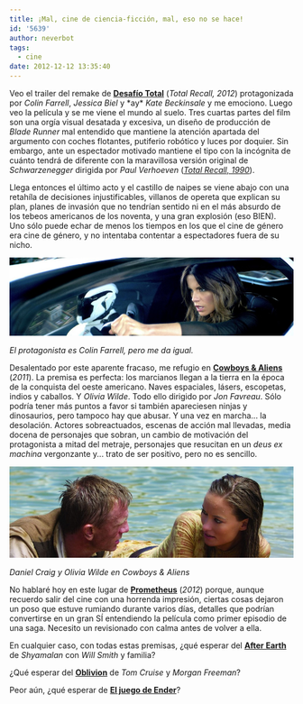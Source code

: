 ```yaml
---
title: ¡Mal, cine de ciencia-ficción, mal, eso no se hace!
id: '5639'
author: neverbot
tags:
  - cine
date: 2012-12-12 13:35:40
---
```


Veo el trailer del remake de [**Desafío Total**](http://www.imdb.com/title/tt1386703/) (_Total Recall, 2012_) protagonizada por _Colin Farrell_, _Jessica Biel_ y \*ay\* _Kate Beckinsale_ y me emociono. Luego veo la película y se me viene el mundo al suelo. Tres cuartas partes del film son una orgía visual desatada y excesiva, un diseño de producción de _Blade Runner_ mal entendido que mantiene la atención apartada del argumento con coches flotantes, putiferio robótico y luces por doquier. Sin embargo, ante un espectador motivado mantiene el tipo con la incógnita de cuánto tendrá de diferente con la maravillosa versión original de _Schwarzenegger_ dirigida por _Paul Verhoeven_ ([_Total Recall, 1990_](http://www.imdb.com/title/tt0100802/)).

Llega entonces el último acto y el castillo de naipes se viene abajo con una retahíla de decisiones injustificables, villanos de opereta que explican su plan, planes de invasión que no tendrían sentido ni en el más absurdo de los tebeos americanos de los noventa, y una gran explosión (eso BIEN). Uno sólo puede echar de menos los tiempos en los que el cine de género era cine de género, y no intentaba contentar a espectadores fuera de su nicho.

_![Total Recall - Kate Beckinsale](./mal-cine-de-ciencia-ficcion-mal-eso-no-se-hace/Total_recall_kate_beckinsale.jpg)_

_El protagonista es Colin Farrell, pero me da igual._

Desalentado por este aparente fracaso, me refugio en [**Cowboys & Aliens**](http://www.imdb.com/title/tt0409847/) (_2011_). La premisa es perfecta: los marcianos llegan a la tierra en la época de la conquista del oeste americano. Naves espaciales, lásers, escopetas, indios y caballos. Y _Olivia Wilde_. Todo ello dirigido por _Jon Favreau_. Sólo podría tener más puntos a favor si también apareciesen ninjas y dinosaurios, pero tampoco hay que abusar. Y una vez en marcha... la desolación. Actores sobreactuados, escenas de acción mal llevadas, media docena de personajes que sobran, un cambio de motivación del protagonista a mitad del metraje, personajes que resucitan en un _deus ex machina_ vergonzante y... trato de ser positivo, pero no es sencillo.

_![Cowboys and aliens - Daniel Craig Olivia Wilde](./mal-cine-de-ciencia-ficcion-mal-eso-no-se-hace/Cowboys_and_aliens_Daniel_Craig_Olivia_Wilde.jpg)_

_Daniel Craig y Olivia Wilde en Cowboys & Aliens_

No hablaré hoy en este lugar de [**Prometheus**](http://www.imdb.com/title/tt1446714/) (_2012_) porque, aunque recuerdo salir del cine con una horrenda impresión, ciertas cosas dejaron un poso que estuve rumiando durante varios días, detalles que podrían convertirse en un gran SÍ entendiendo la película como primer episodio de una saga. Necesito un revisionado con calma antes de volver a ella.

En cualquier caso, con todas estas premisas, ¿qué esperar del [**After Earth**](http://www.imdb.com/title/tt1815862/) de _Shyamalan_ con _Will Smith_ y familia?

¿Qué esperar del [**Oblivion**](http://www.imdb.com/title/tt1483013/) de _Tom Cruise_ y _Morgan Freeman_?

Peor aún, ¿qué esperar de [**El juego de Ender**](http://www.imdb.com/title/tt1731141/)?